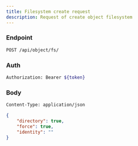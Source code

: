 ```yaml
---
title: Filesystem create request
description: Request of create object filesystem
---
```


### Endpoint

```bash
POST /api/object/fs/
```

### Auth

```bash
Authorization: Bearer ${token}
```

### Body

```bash
Content-Type: application/json
```

```json
{
    "directory": true,
    "force": true,
    "identity": ""
}
```

